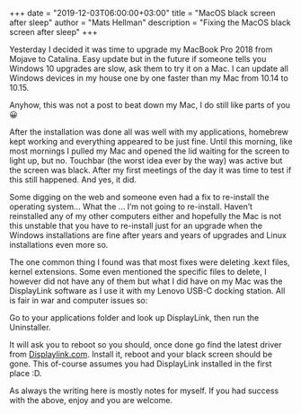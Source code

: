 +++ 
date = "2019-12-03T06:00:00+03:00" 
title = "MacOS black screen after sleep" 
author = "Mats Hellman" 
description = "Fixing the MacOS black screen after sleep" 
+++

Yesterday I decided it was time to upgrade my MacBook Pro 2018 from Mojave to
Catalina. Easy update but in the future if someone tells you Windows 10 upgrades
are slow, ask them to try it on a Mac. I can update all Windows devices in my
house one by one faster than my Mac from 10.14 to 10.15.
  
Anyhow, this was not a post to beat down my Mac, I do still like parts of you 😀
  
After the installation was done all was well with my applications, homebrew kept
working and everything appeared to be just fine. Until this morning, like most
mornings I pulled my Mac and opened the lid waiting for the screen to light up,
but no. Touchbar (the worst idea ever by the way) was active but the screen was
black. After my first meetings of the day it was time to test if this still
happened. And yes, it did.
  
Some digging on the web and someone even had a fix to re-install the operating
system… What the … I’m not going to re-install. Haven’t reinstalled any of my
other computers either and hopefully the Mac is not this unstable that you have
to re-install just for an upgrade when the Windows installations are fine after
years and years of upgrades and Linux installations even more so.
  
The one common thing I found was that most fixes were deleting .kext files,
kernel extensions. Some even mentioned the specific files to delete, I however
did not have any of them but what I did have on my Mac was the DisplayLink
software as I use it with my Lenovo USB-C docking station. All is fair in war
and computer issues so:
  
Go to your applications folder and look up DisplayLink,
then run the Uninstaller.
  
It will ask you to reboot so you should, once done go find the latest driver
from [Displaylink.com](https://displaylink.com "Displaylink"). Install it, reboot and your black screen should be gone.
This of-course assumes you had DisplayLink installed in the first place :D.
  
As always the writing here is mostly notes for myself. If you had success with
the above, enjoy and you are welcome.
  